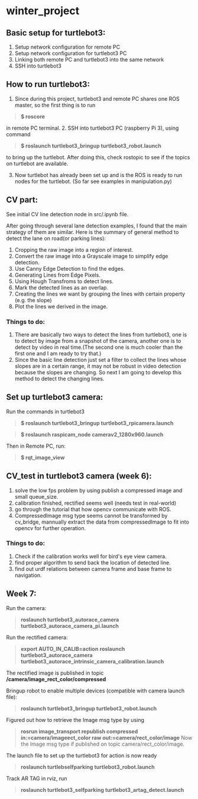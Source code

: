 # winter_project

## Basic setup for turtlebot3:
1. Setup network configuration for remote PC
2. Setup network configuration for turtlebot3 PC
3. Linking both remote PC and turtlebot3 into the same network
4. SSH into turtlebot3


## How to run turtlebot3:
1. Since during this project, turtlebot3 and remote PC shares one ROS master, so the first thing is to run
>**$ roscore**

  in remote PC terminal.
2. SSH into turtlebot3 PC (raspberry Pi 3), using command
>**$ roslaunch turtlebot3_bringup turtlebot3_robot.launch**

  to bring up the turtlebot. After doing this, check rostopic to see if the topics on turtlebot are available.

3. Now turtlebot has already been set up and is the ROS is ready to run nodes for the turtlebot. (So far see examples in manipulation.py)

## CV part:

See initial CV line detection node in src/.ipynb file.

After going through several lane detection examples, I found that the main strategy of them are similar. Here is the summary of general method to detect the lane on road(or parking lines):
1. Cropping the raw image into a region of interest.
2. Convert the raw image into a Grayscale image to simplify edge detection.
3. Use Canny Edge Detection to find the edges.
4. Generating Lines from Edge Pixels.
5. Using Hough Transfroms to detect lines.
6. Mark the detected lines as an overlap.
7. Creating the lines we want by grouping the lines with certain property (e.g. the slope)
8. Plot the lines we derived in the image.

### Things to do:
1. There are basically two ways to detect the lines from turtlebot3, one is to detect by image from a snapshot of the camera, another one is to detect by video in real time.(The second one is much cooler than the first one and I am ready to try that.)
2. Since the basic line detection just set a filter to collect the lines whose slopes are in a certain range, it may not be robust in video detection because the slopes are changing. So next I am going to develop this method to detect the changing lines.

## Set up turtlebot3 camera:
Run the commands in turtlebot3  
>**$ roslaunch turtlebot3_bringup turtlebot3_rpicamera.launch**

>**$ roslaunch raspicam_node camerav2_1280x960.launch**

Then in Remote PC, run:
>**$ rqt_image_view**


## CV_test in turtlebot3 camera (week 6):
1. solve the low fps problem by using publish a compressed image and small queue_size.
2. calibration finished, rectified seems well (needs test in real-world)
3. go through the tutorial that how opencv communicate with ROS.
3. CompressedImage msg type seems cannot be transformed by cv_bridge, mannually extract the data from compressedImage to fit into opencv for further operation.

### Things to do:
1. Check if the calibration works well for bird's eye view camera.
2. find proper algorithm to send back the location of detected line.
3. find out urdf relations between camera frame and base frame to navigation.


## Week 7:
Run the camera:
>**roslaunch turtlebot3_autorace_camera turtlebot3_autorace_camera_pi.launch**

Run the rectified camera:
>**export AUTO_IN_CALIB=action**
>**roslaunch turtlebot3_autorace_camera turtlebot3_autorace_intrinsic_camera_calibration.launch**

The rectified image is published in topic **/camera/image_rect_color/compressed**

Bringup robot to enable multiple devices (compatible with camera launch file):
>**roslaunch turtlebot3_bringup turtlebot3_robot.launch**

Figured out how to retrieve the Image msg type by using
>**rosrun image_transport republish compressed in:=camera/imageect_color raw out:=camera/rect_color/image**
Now the Image msg type if published on topic camera/rect_color/image.

The launch file to set up the turtlebot3 for action is now ready
>**roslaunch turtlebselfparking turtlebot3_robot.launch**

Track AR TAG in rviz, run
>**roslaunch turtlebot3_selfparking turtlebot3_artag_detect.launch**
